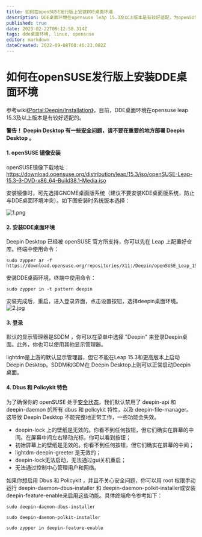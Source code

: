 ```yaml
---
title: 如何在openSUSE发行版上安装DDE桌面环境
description: DDE桌面环境在opensuse leap 15.3及以上版本是有较好适配，为openSUSE用户多提供一个桌面环境的选择。
published: true
date: 2023-02-22T09:12:58.314Z
tags: dde桌面环境, linux, opensuse
editor: markdown
dateCreated: 2022-09-08T08:46:23.082Z
---
```


# 如何在openSUSE发行版上安装DDE桌面环境

参考wiki[《Portal:Deepin/Installation》](https://en.opensuse.org/Portal:Deepin/Installation)，目前，DDE桌面环境在opensuse leap 15.3及以上版本是有较好适配的。

**警告！ Deepin Desktop 有一些[安全问题](http://en.opensuse.org/Portal:Deepin/Security_Issues)，请不要在重要的地方部署 Deepin Desktop 。**

#### 1. openSUSE 镜像安装

openSUSE镜像下载地址：https://download.opensuse.org/distribution/leap/15.3/iso/openSUSE-Leap-15.3-3-DVD-x86_64-Build38.1-Media.iso

安装镜像时，可先选择GNOME桌面版系统（建议不要安装KDE桌面版系统，防止与DDE桌面环境冲突）。如下图安装时系统版本选择：

![1.png](/for_trans/opensuse和dde/1.png)

#### 2. 安装DDE桌面环境

Deepin Desktop 已经被 openSUSE 官方所支持，你可以先在 Leap 上配置好仓库。终端中使用命令：

```linux
sudo zypper ar -f https://download.opensuse.org/repositories/X11:/Deepin/openSUSE_Leap_15.3/X11:Deepin.repo
```

安装DDE桌面环境，终端中使用命令：

```linux
sudo zypper in -t pattern deepin
```
安装完成后，重启，进入登录界面，点击设置按钮，选择deepin桌面环境。
![2.jpg](/for_trans/opensuse和dde/2.jpg)

#### 3. 登录

默认的显示管理器是SDDM ，你可以在菜单中选择 "Deepin" 来登录Deepin桌面。此外，你也可以使用其他显示管理器。

lightdm是上游的默认显示管理器，但它不能在Leap 15.3和更高版本上启动Deepin Desktop。SDDM和GDM在 Deepin Desktop上则可以正常启动Deepin桌面。

#### 4. Dbus 和 Policykit 特色

为了确保你的 openSUSE 处于[安全状态](http://en.opensuse.org/Portal:Deepin/Security_Issues)，我们默认禁用了 deepin-api 和 deepin-daemon 的所有 dbus 和 policykit 特性，以及 deepin-file-manager。这导致 Deepin Desktop 不能完整地正常工作，一些功能会失效。

- deepin-lock 上的壁纸是无效的。你看不到任何按钮，但它们确实在屏幕的中间。在屏幕中间左右移动光标，你可以看到按钮；
- 初始屏幕上的壁纸是无效的。你看不到任何按钮，但它们确实在屏幕的中间；
- lightdm-deepin-greeter 是无效的；
- deepin-lock无法启动，无法通过gui关机重启；
- 无法通过控制中心管理用户和网络。

如果你想启用 Dbus 和 Policykit ，并且不关心安全问题，你可以用 root 权限手动运行 deepin-daemon-dbus-installer 和 deepin-daemon-polkit-installer或安装deepin-feature-enable来启用这些功能。具体终端命令参考如下：

```linux
sudo deepin-daemon-dbus-installer
```

```linux
sudo deepin-daemon-polkit-installer
```

```linux
sudo zypper in deepin-feature-enable
```




